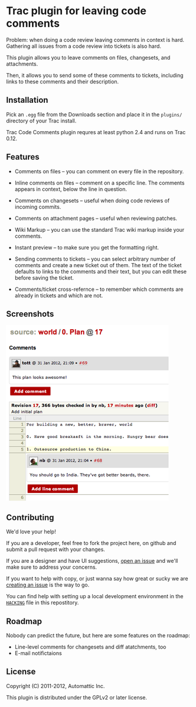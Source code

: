 Trac plugin for leaving code comments
=====================================

Problem: when doing a code review leaving comments in context is hard.
Gathering all issues from a code review into tickets is also hard.

This plugin allows you to leave comments on files, changesets, and
attachments.

Then, it allows you to send some of these comments to tickets, including
links to these comments and their description.

Installation
------------

Pick an `.egg` file from the Downloads section and place it in the `plugins/`
directory of your Trac install.

Trac Code Comments plugin requres at least python 2.4 and runs on Trac 0.12.

Features
--------

* Comments on files – you can comment on every file in the repository.

* Inline comments on files – comment on a specific line. The comments appears
in context, below the line in question.

* Comments on changesets – useful when doing code reviews of incoming commits.

* Comments on attachment pages – useful when reviewing patches.

* Wiki Markup – you can use the standard Trac wiki markup inside your
comments.

* Instant preview – to make sure you get the formatting right.

* Sending comments to tickets – you can select arbitrary number of comments
and create a new ticket out of them. The text of the ticket defaults to links
to the comments and their text, but you can edit these before saving the
ticket.

* Comments/ticket cross-refernce – to remember which comments are already in
tickets and which are not.

Screenshots
-----------

![Inline comment screenshot](https://github.com/Automattic/trac-code-comments-plugin/raw/master/screenshots/0.png)

Contributing
------------

We'd love your help!

If you are a developer, feel free to fork the project here, on github and
submit a pull request with your changes.

If you are a designer and have UI suggestions, [open an issue](https://github.com/Automattic/trac-code-comments-plugin/issues) and we'll make sure to address your concerns.

If you want to help with copy, or just wanna say how great or sucky we are
[creating an issue](https://github.com/Automattic/trac-code-comments-plugin/issues) is the way to go.

You can find help with setting up a local development environment in the [`HACKING`](https://github.com/Automattic/trac-code-comments-plugin/blob/master/HACKING) file in this repostitory.

Roadmap
-------

Nobody can predict the future, but here are some features on the roadmap:
* Line-level comments for changesets and diff atatchments, too
* E-mail notifictaions

License
-------
Copyright (C) 2011-2012, Automattic Inc.

This plugin is distributed under the GPLv2 or later license.